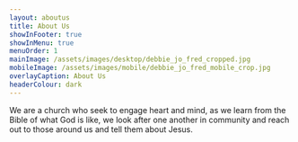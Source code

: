 ```yaml
---
layout: aboutus
title: About Us
showInFooter: true
showInMenu: true
menuOrder: 1
mainImage: /assets/images/desktop/debbie_jo_fred_cropped.jpg
mobileImage: /assets/images/mobile/debbie_jo_fred_mobile_crop.jpg
overlayCaption: About Us
headerColour: dark
---
```

We are a church who seek to engage heart and mind, as we learn from the Bible of what God is like, we look after one another in community and reach out to those around us and tell them about Jesus.
